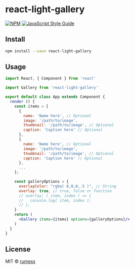 # react-light-gallery

> 

[![NPM](https://img.shields.io/npm/v/react-light-gallery.svg)](https://www.npmjs.com/package/react-light-gallery) [![JavaScript Style Guide](https://img.shields.io/badge/code_style-standard-brightgreen.svg)](https://standardjs.com)

## Install

```bash
npm install --save react-light-gallery
```

## Usage

```jsx
import React, { Component } from 'react'

import Gallery from 'react-light-gallery'

export default class App extends Component {
  render () {
    const items = [
      {
        name: 'Name here', // Optional
        image: '/path/to/image',
        thumbnail: '/path/to/image', // Optional
        caption: 'Caption here' // Optional
      },
      {
        name: 'Name here', // Optional
        image: '/path/to/image',
        thumbnail: '/path/to/image', // Optional
        caption: 'Caption here' // Optional
      },
      ...
    ];

    const galleryOptions = {
      overlayColor: "rgba( 0,0,0,.5 )", // String
      overlay: true, // true, false or function
      // overlay: ( item, index ) => {
      //   console.log( item, index );
      // },
    }
    return (
      <Gallery items={items} options={galleryOptions}/>
    )
  }
}

```

## License

MIT © [rumess](https://github.com/rumess)

